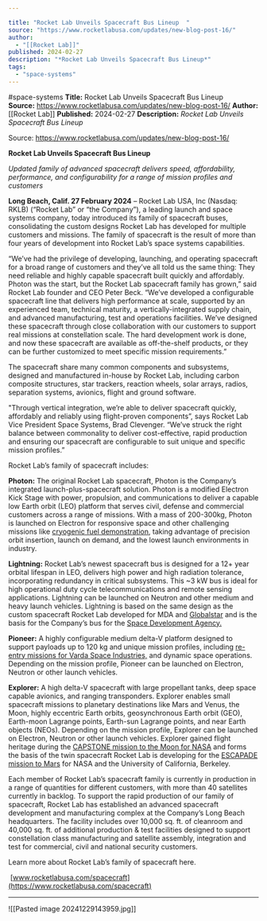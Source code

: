 ```yaml
---

title: "Rocket Lab Unveils Spacecraft Bus Lineup  "
source: "https://www.rocketlabusa.com/updates/new-blog-post-16/"
author:
  - "[[Rocket Lab]]"
published: 2024-02-27
description: "*Rocket Lab Unveils Spacecraft Bus Lineup*"
tags:
  - "space-systems"
---
```


#space-systems
**Title:** Rocket Lab Unveils Spacecraft Bus Lineup  
**Source:** https://www.rocketlabusa.com/updates/new-blog-post-16/
**Author:** [[Rocket Lab]]
**Published:** 2024-02-27
**Description:** *Rocket Lab Unveils Spacecraft Bus Lineup*

Source: https://www.rocketlabusa.com/updates/new-blog-post-16/

**Rocket Lab Unveils Spacecraft Bus Lineup**

*Updated family of advanced spacecraft delivers speed, affordability, performance, and configurability for a range of mission profiles and customers*

**Long Beach, Calif. 27 February 2024** – Rocket Lab USA, Inc (Nasdaq: RKLB) (“Rocket Lab” or “the Company”), a leading launch and space systems company, today introduced its family of spacecraft buses, consolidating the custom designs Rocket Lab has developed for multiple customers and missions. The family of spacecraft is the result of more than four years of development into Rocket Lab’s space systems capabilities.

“We’ve had the privilege of developing, launching, and operating spacecraft for a broad range of customers and they’ve all told us the same thing: They need reliable and highly capable spacecraft built quickly and affordably. Photon was the start, but the Rocket Lab spacecraft family has grown,” said Rocket Lab founder and CEO Peter Beck. “We’ve developed a configurable spacecraft line that delivers high performance at scale, supported by an experienced team, technical maturity, a vertically-integrated supply chain, and advanced manufacturing, test and operations facilities. We’ve designed these spacecraft through close collaboration with our customers to support real missions at constellation scale. The hard development work is done, and now these spacecraft are available as off-the-shelf products, or they can be further customized to meet specific mission requirements.”

The spacecraft share many common components and subsystems, designed and manufactured in-house by Rocket Lab, including carbon composite structures, star trackers, reaction wheels, solar arrays, radios, separation systems, avionics, flight and ground software.

"Through vertical integration, we’re able to deliver spacecraft quickly, affordably and reliably using flight-proven components”, says Rocket Lab Vice President Space Systems, Brad Clevenger. “We’ve struck the right balance between commonality to deliver cost-effective, rapid production and ensuring our spacecraft are configurable to suit unique and specific mission profiles.” 

Rocket Lab’s family of spacecraft includes:

**Photon:** The original Rocket Lab spacecraft, Photon is the Company’s integrated launch-plus-spacecraft solution. Photon is a modified Electron Kick Stage with power, propulsion, and communications to deliver a capable low Earth orbit (LEO) platform that serves civil, defense and commercial customers across a range of missions. With a mass of 200-300kg, Photon is launched on Electron for responsive space and other challenging missions like [cryogenic fuel demonstration](https://www.rocketlabusa.com/missions/upcoming-missions/loxsat1/), taking advantage of precision orbit insertion, launch on demand, and the lowest launch environments in industry.

**Lightning:** Rocket Lab’s newest spacecraft bus is designed for a 12+ year orbital lifespan in LEO, delivers high power and high radiation tolerance, incorporating redundancy in critical subsystems. This ~3 kW bus is ideal for high operational duty cycle telecommunications and remote sensing applications. Lightning can be launched on Neutron and other medium and heavy launch vehicles. Lightning is based on the same design as the custom spacecraft Rocket Lab developed for MDA and [Globalstar](https://www.rocketlabusa.com/missions/upcoming-missions/globalstar-constellation/) and is the basis for the Company’s bus for the [Space Development Agency.](https://www.rocketlabusa.com/updates/rocket-lab-makes-its-defense-prime-debut-with-0-5-billion-contract-to-design-and-build-satellite-constellation-for-space-development-agency/)

**Pioneer:** A highly configurable medium delta-V platform designed to support payloads up to 120 kg and unique mission profiles, including [re-entry missions for Varda Space Industries,](https://www.rocketlabusa.com/updates/rocket-lab-successfully-returns-spacecraft-capsule-to-earth-brings-back-pharmaceuticals-made-in-space/) and dynamic space operations. Depending on the mission profile, Pioneer can be launched on Electron, Neutron or other launch vehicles.

**Explorer:** A high delta-V spacecraft with large propellant tanks, deep space capable avionics, and ranging transponders. Explorer enables small spacecraft missions to planetary destinations like Mars and Venus, the Moon, highly eccentric Earth orbits, geosynchronous Earth orbit (GEO), Earth-moon Lagrange points, Earth-sun Lagrange points, and near Earth objects (NEOs). Depending on the mission profile, Explorer can be launched on Electron, Neutron or other launch vehicles. Explorer gained flight heritage during the [CAPSTONE mission to the Moon for NASA](https://www.rocketlabusa.com/missions/lunar/) and forms the basis of the twin spacecraft Rocket Lab is developing for the [ESCAPADE mission to Mars](https://www.rocketlabusa.com/updates/rocket-lab-integrating-twin-spacecraft-for-mission-to-mars-for-nasa) for NASA and the University of California, Berkeley.

Each member of Rocket Lab’s spacecraft family is currently in production in a range of quantities for different customers, with more than 40 satellites currently in backlog. To support the rapid production of our family of spacecraft, Rocket Lab has established an advanced spacecraft development and manufacturing complex at the Company’s Long Beach headquarters. The facility includes over 10,000 sq. ft. of cleanroom and 40,000 sq. ft. of additional production & test facilities designed to support constellation class manufacturing and satellite assembly, integration and test for commercial, civil and national security customers.

Learn more about Rocket Lab’s family of spacecraft here.

 [www.rocketlabusa.com/spacecraft](https://www.rocketlabusa.com/spacecraft)

---

![[Pasted image 20241229143959.jpg]]